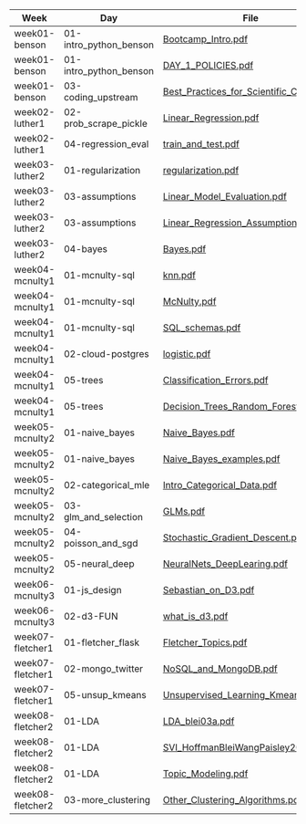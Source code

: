 | Week | Day | File | Line |
|------|-----|------|------|
| week01-benson | 01-intro_python_benson | [Bootcamp_Intro.pdf](../class_lectures/week01-benson/01-intro_python_benson/Bootcamp_Intro.pdf) | 1 |
| week01-benson | 01-intro_python_benson | [DAY_1_POLICIES.pdf](../class_lectures/week01-benson/01-intro_python_benson/DAY_1_POLICIES.pdf) | 2 |
| week01-benson | 03-coding_upstream | [Best_Practices_for_Scientific_Coding.pdf](../class_lectures/week01-benson/03-coding_upstream/Best_Practices_for_Scientific_Coding.pdf) | 3 |
| week02-luther1 | 02-prob_scrape_pickle | [Linear_Regression.pdf](../class_lectures/week02-luther1/02-prob_scrape_pickle/Linear_Regression.pdf) | 4 |
| week02-luther1 | 04-regression_eval | [train_and_test.pdf](../class_lectures/week02-luther1/04-regression_eval/train_and_test.pdf) | 5 |
| week03-luther2 | 01-regularization | [regularization.pdf](../class_lectures/week03-luther2/01-regularization/regularization.pdf) | 6 |
| week03-luther2 | 03-assumptions | [Linear_Model_Evaluation.pdf](../class_lectures/week03-luther2/03-assumptions/Linear_Model_Evaluation.pdf) | 7 |
| week03-luther2 | 03-assumptions | [Linear_Regression_Assumptions.pdf](../class_lectures/week03-luther2/03-assumptions/Linear_Regression_Assumptions.pdf) | 8 |
| week03-luther2 | 04-bayes | [Bayes.pdf](../class_lectures/week03-luther2/04-bayes/Bayes.pdf) | 9 |
| week04-mcnulty1 | 01-mcnulty-sql | [knn.pdf](../class_lectures/week04-mcnulty1/01-mcnulty-sql/knn.pdf) | 10 |
| week04-mcnulty1 | 01-mcnulty-sql | [McNulty.pdf](../class_lectures/week04-mcnulty1/01-mcnulty-sql/McNulty.pdf) | 11 |
| week04-mcnulty1 | 01-mcnulty-sql | [SQL_schemas.pdf](../class_lectures/week04-mcnulty1/01-mcnulty-sql/SQL_schemas.pdf) | 12 |
| week04-mcnulty1 | 02-cloud-postgres | [logistic.pdf](../class_lectures/week04-mcnulty1/02-cloud-postgres/logistic.pdf) | 13 |
| week04-mcnulty1 | 05-trees | [Classification_Errors.pdf](../class_lectures/week04-mcnulty1/05-trees/Classification_Errors.pdf) | 14 |
| week04-mcnulty1 | 05-trees | [Decision_Trees_Random_Forests.pdf](../class_lectures/week04-mcnulty1/05-trees/Decision_Trees_Random_Forests.pdf) | 15 |
| week05-mcnulty2 | 01-naive_bayes | [Naive_Bayes.pdf](../class_lectures/week05-mcnulty2/01-naive_bayes/Naive_Bayes.pdf) | 16 |
| week05-mcnulty2 | 01-naive_bayes | [Naive_Bayes_examples.pdf](../class_lectures/week05-mcnulty2/01-naive_bayes/Naive_Bayes_examples.pdf) | 17 |
| week05-mcnulty2 | 02-categorical_mle | [Intro_Categorical_Data.pdf](../class_lectures/week05-mcnulty2/02-categorical_mle/Intro_Categorical_Data.pdf) | 18 |
| week05-mcnulty2 | 03-glm_and_selection | [GLMs.pdf](../class_lectures/week05-mcnulty2/03-glm_and_selection/GLMs.pdf) | 19 |
| week05-mcnulty2 | 04-poisson_and_sgd | [Stochastic_Gradient_Descent.pdf](../class_lectures/week05-mcnulty2/04-poisson_and_sgd/Stochastic_Gradient_Descent.pdf) | 20 |
| week05-mcnulty2 | 05-neural_deep | [NeuralNets_DeepLearing.pdf](../class_lectures/week05-mcnulty2/05-neural_deep/NeuralNets_DeepLearing.pdf) | 21 |
| week06-mcnulty3 | 01-js_design | [Sebastian_on_D3.pdf](../class_lectures/week06-mcnulty3/01-js_design/Sebastian_on_D3.pdf) | 22 |
| week06-mcnulty3 | 02-d3-FUN | [what_is_d3.pdf](../class_lectures/week06-mcnulty3/02-d3-FUN/what_is_d3.pdf) | 23 |
| week07-fletcher1 | 01-fletcher_flask | [Fletcher_Topics.pdf](../class_lectures/week07-fletcher1/01-fletcher_flask/Fletcher_Topics.pdf) | 24 |
| week07-fletcher1 | 02-mongo_twitter | [NoSQL_and_MongoDB.pdf](../class_lectures/week07-fletcher1/02-mongo_twitter/NoSQL_and_MongoDB.pdf) | 25 |
| week07-fletcher1 | 05-unsup_kmeans | [Unsupervised_Learning_Kmeans.pdf](../class_lectures/week07-fletcher1/05-unsup_kmeans/Unsupervised_Learning_Kmeans.pdf) | 26 |
| week08-fletcher2 | 01-LDA | [LDA_blei03a.pdf](../class_lectures/week08-fletcher2/01-LDA/LDA_blei03a.pdf) | 27 |
| week08-fletcher2 | 01-LDA | [SVI_HoffmanBleiWangPaisley2013.pdf](../class_lectures/week08-fletcher2/01-LDA/SVI_HoffmanBleiWangPaisley2013.pdf) | 28 |
| week08-fletcher2 | 01-LDA | [Topic_Modeling.pdf](../class_lectures/week08-fletcher2/01-LDA/Topic_Modeling.pdf) | 29 |
| week08-fletcher2 | 03-more_clustering | [Other_Clustering_Algorithms.pdf](../class_lectures/week08-fletcher2/03-more_clustering/Other_Clustering_Algorithms.pdf) | 30 |
